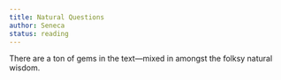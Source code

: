 ```yaml
---
title: Natural Questions
author: Seneca
status: reading
---
```


There are a ton of gems in the text—mixed in amongst the folksy natural wisdom.
